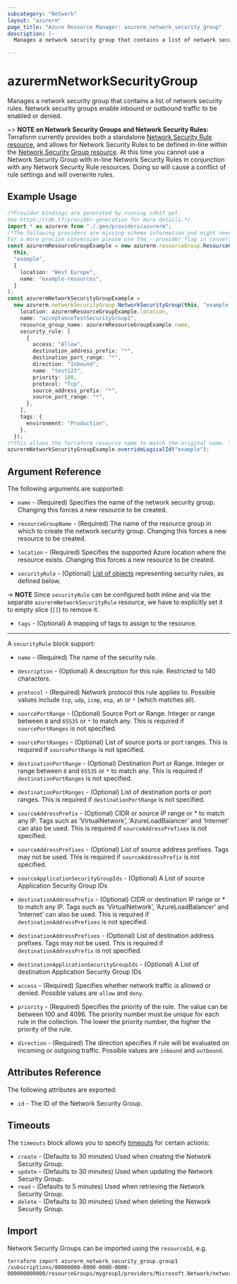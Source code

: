 ```yaml
---
subcategory: "Network"
layout: "azurerm"
page_title: "Azure Resource Manager: azurerm_network_security_group"
description: |-
  Manages a network security group that contains a list of network security rules. Network security groups enable inbound or outbound traffic to be enabled or denied.

---
```


# azurermNetworkSecurityGroup

Manages a network security group that contains a list of network security rules.  Network security groups enable inbound or outbound traffic to be enabled or denied.

\~> **NOTE on Network Security Groups and Network Security Rules:** Terraform currently
provides both a standalone [Network Security Rule resource](network_security_rule.html), and allows for Network Security Rules to be defined in-line within the [Network Security Group resource](network_security_group.html).
At this time you cannot use a Network Security Group with in-line Network Security Rules in conjunction with any Network Security Rule resources. Doing so will cause a conflict of rule settings and will overwrite rules.

## Example Usage

```typescript
/*Provider bindings are generated by running cdktf get.
See https://cdk.tf/provider-generation for more details.*/
import * as azurerm from "./.gen/providers/azurerm";
/*The following providers are missing schema information and might need manual adjustments to synthesize correctly: azurerm.
For a more precise conversion please use the --provider flag in convert.*/
const azurermResourceGroupExample = new azurerm.resourceGroup.ResourceGroup(
  this,
  "example",
  {
    location: "West Europe",
    name: "example-resources",
  }
);
const azurermNetworkSecurityGroupExample =
  new azurerm.networkSecurityGroup.NetworkSecurityGroup(this, "example_1", {
    location: azurermResourceGroupExample.location,
    name: "acceptanceTestSecurityGroup1",
    resource_group_name: azurermResourceGroupExample.name,
    security_rule: [
      {
        access: "Allow",
        destination_address_prefix: "*",
        destination_port_range: "*",
        direction: "Inbound",
        name: "test123",
        priority: 100,
        protocol: "Tcp",
        source_address_prefix: "*",
        source_port_range: "*",
      },
    ],
    tags: {
      environment: "Production",
    },
  });
/*This allows the Terraform resource name to match the original name. You can remove the call if you don't need them to match.*/
azurermNetworkSecurityGroupExample.overrideLogicalId("example");

```

## Argument Reference

The following arguments are supported:

*   `name` - (Required) Specifies the name of the network security group. Changing this forces a new resource to be created.

*   `resourceGroupName` - (Required) The name of the resource group in which to create the network security group. Changing this forces a new resource to be created.

*   `location` - (Required) Specifies the supported Azure location where the resource exists. Changing this forces a new resource to be created.

*   `securityRule` - (Optional) [List of objects](/docs/configuration/attr-as-blocks.html) representing security rules, as defined below.

\-> **NOTE** Since `securityRule` can be configured both inline and via the separate `azurermNetworkSecurityRule` resource, we have to explicitly set it to empty slice (`[]`) to remove it.

* `tags` - (Optional) A mapping of tags to assign to the resource.

***

A `securityRule` block support:

*   `name` - (Required) The name of the security rule.

*   `description` - (Optional) A description for this rule. Restricted to 140 characters.

*   `protocol` - (Required) Network protocol this rule applies to. Possible values include `tcp`, `udp`, `icmp`, `esp`, `ah` or `*` (which matches all).

*   `sourcePortRange` - (Optional) Source Port or Range. Integer or range between `0` and `65535` or `*` to match any. This is required if `sourcePortRanges` is not specified.

*   `sourcePortRanges` - (Optional) List of source ports or port ranges. This is required if `sourcePortRange` is not specified.

*   `destinationPortRange` - (Optional) Destination Port or Range. Integer or range between `0` and `65535` or `*` to match any. This is required if `destinationPortRanges` is not specified.

*   `destinationPortRanges` - (Optional) List of destination ports or port ranges. This is required if `destinationPortRange` is not specified.

*   `sourceAddressPrefix` - (Optional) CIDR or source IP range or \* to match any IP. Tags such as ‘VirtualNetwork’, ‘AzureLoadBalancer’ and ‘Internet’ can also be used. This is required if `sourceAddressPrefixes` is not specified.

*   `sourceAddressPrefixes` - (Optional) List of source address prefixes. Tags may not be used. This is required if `sourceAddressPrefix` is not specified.

*   `sourceApplicationSecurityGroupIds` - (Optional) A List of source Application Security Group IDs

*   `destinationAddressPrefix` - (Optional) CIDR or destination IP range or \* to match any IP. Tags such as ‘VirtualNetwork’, ‘AzureLoadBalancer’ and ‘Internet’ can also be used. This is required if `destinationAddressPrefixes` is not specified.

*   `destinationAddressPrefixes` - (Optional) List of destination address prefixes. Tags may not be used. This is required if `destinationAddressPrefix` is not specified.

*   `destinationApplicationSecurityGroupIds` - (Optional) A List of destination Application Security Group IDs

*   `access` - (Required) Specifies whether network traffic is allowed or denied. Possible values are `allow` and `deny`.

*   `priority` - (Required) Specifies the priority of the rule. The value can be between 100 and 4096. The priority number must be unique for each rule in the collection. The lower the priority number, the higher the priority of the rule.

*   `direction` - (Required) The direction specifies if rule will be evaluated on incoming or outgoing traffic. Possible values are `inbound` and `outbound`.

## Attributes Reference

The following attributes are exported:

* `id` - The ID of the Network Security Group.

## Timeouts

The `timeouts` block allows you to specify [timeouts](https://www.terraform.io/language/resources/syntax#operation-timeouts) for certain actions:

* `create` - (Defaults to 30 minutes) Used when creating the Network Security Group.
* `update` - (Defaults to 30 minutes) Used when updating the Network Security Group.
* `read` - (Defaults to 5 minutes) Used when retrieving the Network Security Group.
* `delete` - (Defaults to 30 minutes) Used when deleting the Network Security Group.

## Import

Network Security Groups can be imported using the `resourceId`, e.g.

```console
terraform import azurerm_network_security_group.group1 /subscriptions/00000000-0000-0000-0000-000000000000/resourceGroups/mygroup1/providers/Microsoft.Network/networkSecurityGroups/mySecurityGroup
```
